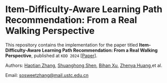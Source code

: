 # Item-Difficulty-Aware Learning Path Recommendation: From a Real Walking Perspective

This repository contains the implementation for the paper titled **Item-Difficulty-Aware Learning Path Recommendation: From a Real Walking Perspective**, published at `KDD 2024` [[Paper](https://dl.acm.org/doi/abs/10.1145/3637528.3671947)]. 

Authors: [Haotian Zhang](https://scholar.google.com.hk/citations?user=N3V-QjAAAAAJ&hl=zh-CN), [Shuanghong Shen](https://scholar.google.com.hk/citations?user=aJgNc4wAAAAJ&hl=zh-CN), [Bihan Xu](https://scholar.google.com.hk/citations?user=3uDTS58AAAAJ&hl=zh-CN), [Zhenya Huang](https://scholar.google.com.hk/citations?user=dVZuU90AAAAJ&hl=zh-CN),et al.

Email: sosweetzhang@mail.ustc.edu.cn

